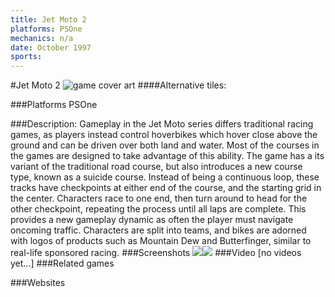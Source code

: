 ```yaml
---
title: Jet Moto 2
platforms: PSOne
mechanics: n/a
date: October 1997
sports: 
---
```

#Jet Moto 2
![game cover art](- "Logo Title Text 1")
####Alternative tiles:

###Platforms
PSOne

###Description:
Gameplay in the Jet Moto series differs traditional racing games, as players instead control hoverbikes which hover close above the ground and can be driven over both land and water. Most of the courses in the games are designed to take advantage of this ability. 
The game has a its variant of the traditional road course, but also introduces a new course type, known as a suicide course. Instead of being a continuous loop, these tracks have checkpoints at either end of the course, and the starting grid in the center. Characters race to one end, then turn around to head for the other checkpoint, repeating the process until all laps are complete. This provides a new gameplay dynamic as often the player must navigate oncoming traffic. Characters are split into teams, and bikes are adorned with logos of products such as Mountain Dew and Butterfinger, similar to real-life sponsored racing.
###Screenshots
<a target="_blank" href="//images.igdb.com/igdb/image/upload/t_cover_big/kualqmspml4wehjjmssv.jpg"><img src="//images.igdb.com/igdb/image/upload/t_thumb/kualqmspml4wehjjmssv.jpg"/></a><a target="_blank" href="//images.igdb.com/igdb/image/upload/t_cover_big/fghacg2qqtemsvasqrhu.jpg"><img src="//images.igdb.com/igdb/image/upload/t_thumb/fghacg2qqtemsvasqrhu.jpg"/></a>
###Video
[no videos yet...]
###Related games

###Websites

